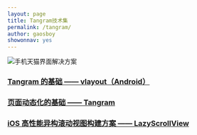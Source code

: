 ```yaml
---
layout: page
title: Tangram技术集
permalink: /tangram/
author: gaosboy
showonnav: yes
---
```


![手机天猫界面解决方案][image-1]

### [Tangram 的基础 —— vlayout（Android）][1]

### [页面动态化的基础 —— Tangram][2]

###  [iOS 高性能异构滚动视图构建方案 —— LazyScrollView][3]



[1]:	http://127.0.0.1:4000/2017/02/28/vlayout-design.html
[2]:	http://127.0.0.1:4000/2016/12/20/Tangram-design-and-practice.html
[3]:	http://127.0.0.1:4000/2016/01/31/lazyscroll.html

[image-1]:	https://gw.alicdn.com/tps/TB16xwrOpXXXXc.XFXXXXXXXXXX-2880-1402.png_400x400.jpg "Tangram"